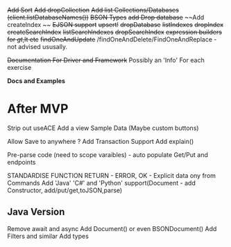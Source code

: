 
~~Add Sort~~
~~Add dropCollection~~
~~Add list Collections/Databases (client.listDatabaseNames())~~
~~BSON Types~~
~~add Drop database~~
~~Add createIndex ~~
~~EJSON support~~
~~upsert!~~
~~dropDatabase~~
~~listIndexes~~
~~dropIndex~~
~~createSearchIndex~~
~~listSearchIndexes~~
~~dropSearchIndex~~
~~expression builders for $gt,$lt etc~~
~~findOneAndUpdate~~ /findOneAndDelete/FindOneAndReplace - not advised ususally.

~~Documentation For Driver and Framework~~
Possibly an 'Info' For each exercise



__Docs and Examples__

After MVP
=====

Strip out useACE
Add a view Sample Data (Maybe custom buttons)

Allow Save to anywhere ?
Add Transaction Support
Add explain()

Pre-parse code (need to scope varaibles) - auto populate Get/Put and endpoints

STANDARDISE FUNCTION RETURN - ERROR, OK - Explicit data ony from Commands
Add 'Java' 'C#' and 'Python' support(Document - add Constructor, add/put/get,toJSON,parse)


Java Version
------------

Remove await and async
Add Document() or even BSONDocument()
Add Filters and similar
Add types